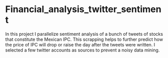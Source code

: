 # Financial_analysis_twitter_sentiment
In this project I parallelize sentiment analysis of a bunch of tweets of stocks that constitute the Mexican IPC. This scrapping helps to  further predict how the price of IPC will drop or raise the day after the tweets were written. I selected a few twitter accounts as sources to prevent a noisy data mining.
